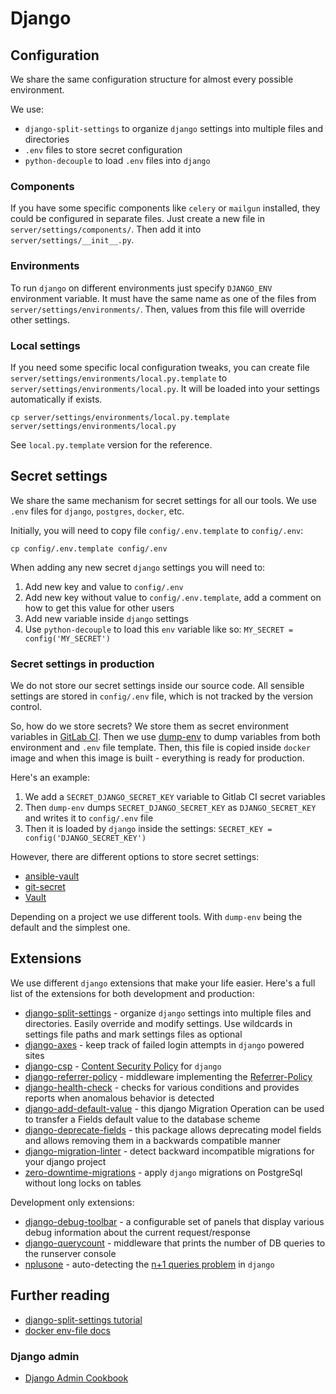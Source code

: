Django
======

Configuration
-------------

We share the same configuration structure for almost every possible
environment.

We use:

-   `django-split-settings` to organize `django` settings into multiple
    files and directories
-   `.env` files to store secret configuration
-   `python-decouple` to load `.env` files into `django`

### Components

If you have some specific components like `celery` or `mailgun`
installed, they could be configured in separate files. Just create a new
file in `server/settings/components/`. Then add it into
`server/settings/__init__.py`.

### Environments

To run `django` on different environments just specify `DJANGO_ENV`
environment variable. It must have the same name as one of the files
from `server/settings/environments/`. Then, values from this file will
override other settings.

### Local settings

If you need some specific local configuration tweaks, you can create
file `server/settings/environments/local.py.template` to
`server/settings/environments/local.py`. It will be loaded into your
settings automatically if exists.

``` {.sourceCode .bash}
cp server/settings/environments/local.py.template server/settings/environments/local.py
```

See `local.py.template` version for the reference.

Secret settings
---------------

We share the same mechanism for secret settings for all our tools. We
use `.env` files for `django`, `postgres`, `docker`, etc.

Initially, you will need to copy file `config/.env.template` to
`config/.env`:

``` {.sourceCode .bash}
cp config/.env.template config/.env
```

When adding any new secret `django` settings you will need to:

1.  Add new key and value to `config/.env`
2.  Add new key without value to `config/.env.template`, add a comment
    on how to get this value for other users
3.  Add new variable inside `django` settings
4.  Use `python-decouple` to load this `env` variable like so:
    `MY_SECRET = config('MY_SECRET')`

### Secret settings in production

We do not store our secret settings inside our source code. All sensible
settings are stored in `config/.env` file, which is not tracked by the
version control.

So, how do we store secrets? We store them as secret environment
variables in [GitLab
CI](https://docs.gitlab.com/ce/ci/variables/README.html#secret-variables).
Then we use [dump-env](https://github.com/sobolevn/dump-env) to dump
variables from both environment and `.env` file template. Then, this
file is copied inside `docker` image and when this image is built -
everything is ready for production.

Here's an example:

1.  We add a `SECRET_DJANGO_SECRET_KEY` variable to Gitlab CI secret
    variables
2.  Then `dump-env` dumps `SECRET_DJANGO_SECRET_KEY` as
    `DJANGO_SECRET_KEY` and writes it to `config/.env` file
3.  Then it is loaded by `django` inside the settings:
    `SECRET_KEY = config('DJANGO_SECRET_KEY')`

However, there are different options to store secret settings:

-   [ansible-vault](https://docs.ansible.com/ansible/2.4/vault.html)
-   [git-secret](https://github.com/sobolevn/git-secret)
-   [Vault](https://www.vaultproject.io/)

Depending on a project we use different tools. With `dump-env` being the
default and the simplest one.

Extensions
----------

We use different `django` extensions that make your life easier. Here's
a full list of the extensions for both development and production:

-   [django-split-settings](https://github.com/sobolevn/django-split-settings) -
    organize `django` settings into multiple files and directories.
    Easily override and modify settings. Use wildcards in settings file
    paths and mark settings files as optional
-   [django-axes](https://github.com/jazzband/django-axes) - keep track
    of failed login attempts in `django` powered sites
-   [django-csp](https://github.com/mozilla/django-csp) - [Content
    Security
    Policy](https://developer.mozilla.org/en-US/docs/Web/HTTP/Headers/Content-Security-Policy)
    for `django`
-   [django-referrer-policy](https://github.com/ubernostrum/django-referrer-policy) -
    middleware implementing the
    [Referrer-Policy](https://developer.mozilla.org/en-US/docs/Web/HTTP/Headers/Referrer-Policy)
-   [django-health-check](https://github.com/KristianOellegaard/django-health-check) -
    checks for various conditions and provides reports when anomalous
    behavior is detected
-   [django-add-default-value](https://github.com/3YOURMIND/django-add-default-value) -
    this django Migration Operation can be used to transfer a Fields
    default value to the database scheme
-   [django-deprecate-fields](https://github.com/3YOURMIND/django-deprecate-fields) -
    this package allows deprecating model fields and allows removing
    them in a backwards compatible manner
-   [django-migration-linter](https://github.com/3YOURMIND/django-migration-linter) -
    detect backward incompatible migrations for your django project
-   [zero-downtime-migrations](https://github.com/yandex/zero-downtime-migrations) -
    apply `django` migrations on PostgreSql without long locks on tables

Development only extensions:

-   [django-debug-toolbar](https://github.com/jazzband/django-debug-toolbar) -
    a configurable set of panels that display various debug information
    about the current request/response
-   [django-querycount](https://github.com/bradmontgomery/django-querycount) -
    middleware that prints the number of DB queries to the runserver
    console
-   [nplusone](https://github.com/jmcarp/nplusone) - auto-detecting the
    [n+1 queries
    problem](https://stackoverflow.com/questions/97197/what-is-the-n1-select-query-issue)
    in `django`

Further reading
---------------

-   [django-split-settings
    tutorial](https://medium.com/wemake-services/managing-djangos-settings-e2b7f496120d)
-   [docker env-file docs](https://docs.docker.com/compose/env-file/)

### Django admin

-   [Django Admin
    Cookbook](https://books.agiliq.com/projects/django-admin-cookbook/en/latest/)

